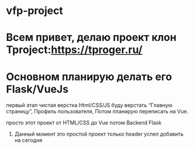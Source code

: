 # vfp-project

# Всем привет, делаю проект клон Tproject:https://tproger.ru/
# Основном планирую делать его Flask/VueJs

первый этап чистая верстка Html/CSS/JS
буду верстать “Главную страницу”,
Профиль пользователя,
Потом планирую переписать на Vue.



просто этот проект от HTML/CSS до Vue
потом Backend Flask

1) Данный момент это простой проект только header успел добавить на сегодня 

